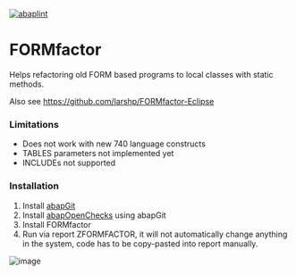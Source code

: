 [![abaplint](http://abaplint.org/badges/larshp/FORMfactor)](http://abaplint.org/project/larshp/FORMfactor)

# FORMfactor
Helps refactoring old FORM based programs to local classes with static methods.

Also see https://github.com/larshp/FORMfactor-Eclipse

### Limitations
- Does not work with new 740 language constructs
- TABLES parameters not implemented yet
- INCLUDEs not supported

### Installation
1. Install [abapGit](https://github.com/larshp/abapGit)
2. Install [abapOpenChecks](https://github.com/larshp/abapOpenChecks) using abapGit
3. Install FORMfactor
4. Run via report ZFORMFACTOR, it will not automatically change anything in the system, code has to be copy-pasted into report manually.


![image](https://cloud.githubusercontent.com/assets/5888506/9815179/6ad4c6ee-5894-11e5-96c3-c163b5a75dad.png)
